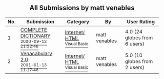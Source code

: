 ﻿<div align="center">

## All Submissions by matt venables

</div>

No.  | Submission | Category | By   | User Rating
---- | ---------- | -------- | ---- | -----------
1 | [COMPLETE DICTIONARY<br /><sup>2000-09-12 21:52:48</sup>](https://github.com/Planet-Source-Code/matt-venables-complete-dictionary__1-11440) | [Internet/ HTML<br /><sup>Visual Basic</sup>](../ByCategory/internet-html__1-34.md) | matt venables | 4.0 (24 globes from 6 users)
2 | [Venacabulary 2\.0<br /><sup>2001-01-13 11:17:48</sup>](https://github.com/Planet-Source-Code/matt-venables-venacabulary-2-0__1-21429) | [Internet/ HTML<br /><sup>Visual Basic</sup>](../ByCategory/internet-html__1-34.md) | matt venables | 5.0 (10 globes from 2 users)
